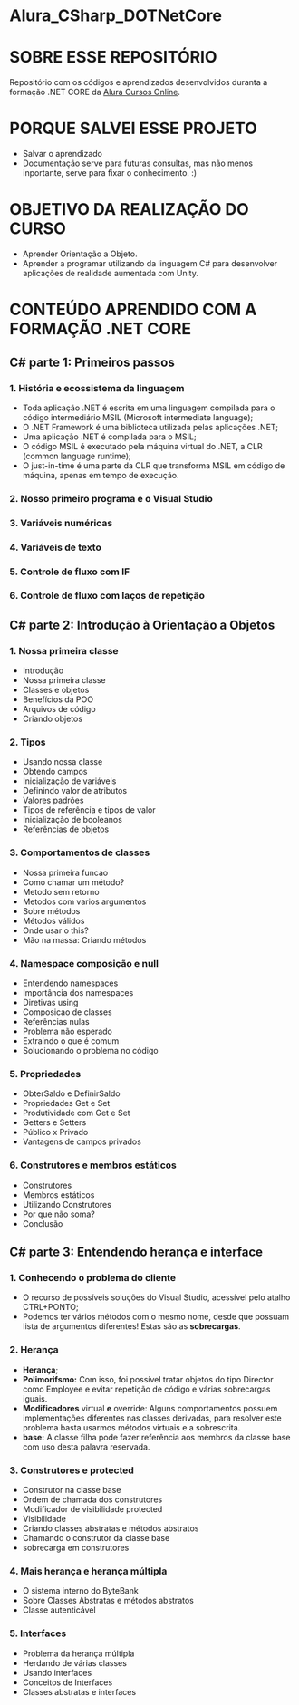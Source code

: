 # Alura_CSharp_DOTNetCore

# SOBRE ESSE REPOSITÓRIO
Repositório com os códigos e aprendizados desenvolvidos duranta a formação .NET CORE da [Alura Cursos Online](https://www.alura.com.br/).


# PORQUE SALVEI ESSE PROJETO

* Salvar o aprendizado
* Documentação serve para futuras consultas, mas não menos inportante, serve para fixar o conhecimento. :)


# OBJETIVO DA REALIZAÇÃO DO CURSO

* Aprender Orientação a Objeto.
* Aprender a programar utilizando da linguagem C# para desenvolver aplicações de realidade aumentada com Unity.


# CONTEÚDO APRENDIDO COM A FORMAÇÃO .NET CORE


## C# parte 1: Primeiros passos    
  
### 1. História e ecossistema da linguagem
  
* Toda aplicação .NET é escrita em uma linguagem compilada para o código intermediário MSIL (Microsoft intermediate language);    
* O .NET Framework é uma biblioteca utilizada pelas aplicações .NET;   
* Uma aplicação .NET é compilada para o MSIL;    
* O código MSIL é executado pela máquina virtual do .NET, a CLR (common language runtime);    
* O just-in-time é uma parte da CLR que transforma MSIL em código de máquina, apenas em tempo de execução.        
    
### 2. Nosso primeiro programa e o Visual Studio
### 3. Variáveis numéricas
### 4. Variáveis de texto
### 5. Controle de fluxo com IF
### 6. Controle de fluxo com laços de repetição
  

## C# parte 2: Introdução à Orientação a Objetos

### 1. Nossa primeira classe

* Introdução
* Nossa primeira classe
* Classes e objetos
* Benefícios da POO
* Arquivos de código
* Criando objetos   

### 2. Tipos

* Usando nossa classe
* Obtendo campos
* Inicialização de variáveis
* Definindo valor de atributos
* Valores padrões
* Tipos de referência e tipos de valor
* Inicialização de booleanos
* Referências de objetos

### 3. Comportamentos de classes

* Nossa primeira funcao
* Como chamar um método?
* Metodo sem retorno
* Metodos com varios argumentos
* Sobre métodos
* Métodos válidos
* Onde usar o this?
* Mão na massa: Criando métodos

### 4. Namespace composição e null

* Entendendo namespaces
* Importância dos namespaces
* Diretivas using
* Composicao de classes
* Referências nulas
* Problema não esperado
* Extraindo o que é comum
* Solucionando o problema no código

### 5. Propriedades

* ObterSaldo e DefinirSaldo
* Propriedades Get e Set
* Produtividade com Get e Set
* Getters e Setters
* Público x Privado
* Vantagens de campos privados

### 6. Construtores e membros estáticos

* Construtores
* Membros estáticos
* Utilizando Construtores
* Por que não soma?
* Conclusão


## C# parte 3: Entendendo herança e interface    

### 1. Conhecendo o problema do cliente

* O recurso de possíveis soluções do Visual Studio, acessível pelo atalho CTRL+PONTO;
* Podemos ter vários métodos com o mesmo nome, desde que possuam lista de argumentos diferentes! Estas são as **sobrecargas**.

### 2. Herança

* **Herança**;
* **Polimorifsmo:** Com isso, foi possível tratar objetos do tipo Director como Employee e evitar repetição de código e várias sobrecargas iguais.
* **Modificadores** virtual **e** override: Alguns comportamentos possuem implementações diferentes nas classes derivadas, para resolver este problema basta usarmos métodos virtuais e a sobrescrita.
* **base:** A classe filha pode fazer referência aos membros da classe base com uso desta palavra reservada.

### 3. Construtores e protected

* Construtor na classe base
* Ordem de chamada dos construtores
* Modificador de visibilidade protected
* Visibilidade
* Criando classes abstratas e métodos abstratos
* Chamando o construtor da classe base
* sobrecarga em construtores

### 4. Mais herança e herança múltipla

* O sistema interno do ByteBank
* Sobre Classes Abstratas e métodos abstratos
* Classe autenticável

### 5. Interfaces

* Problema da herança múltipla
* Herdando de várias classes
* Usando interfaces
* Conceitos de Interfaces
* Classes abstratas e interfaces  
